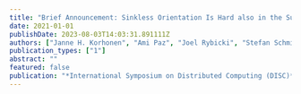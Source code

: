 ```yaml
---
title: "Brief Announcement: Sinkless Orientation Is Hard also in the Supported LOCAL Model<"
date: 2021-01-01
publishDate: 2023-08-03T14:03:31.891111Z
authors: ["Janne H. Korhonen", "Ami Paz", "Joel Rybicki", "Stefan Schmid", "Jukka Suomela"]
publication_types: ["1"]
abstract: ""
featured: false
publication: "*International Symposium on Distributed Computing (DISC)*"
---
```


